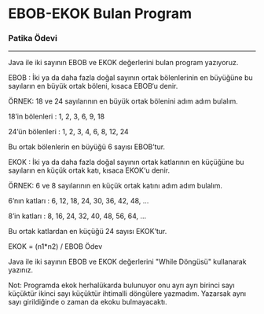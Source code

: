 # EBOB-EKOK Bulan Program

### Patika Ödevi
---

Java ile iki sayının EBOB ve EKOK değerlerini bulan program yazıyoruz.

EBOB : İki ya da daha fazla doğal sayının ortak bölenlerinin en büyüğüne bu sayıların en büyük ortak böleni, kısaca EBOB‘u denir.

ÖRNEK: 18 ve 24 sayılarının en büyük ortak bölenini adım adım bulalım.

18’in bölenleri : 1, 2, 3, 6, 9, 18

24’ün bölenleri : 1, 2, 3, 4, 6, 8, 12, 24

Bu ortak bölenlerin en büyüğü 6 sayısı EBOB’tur.

EKOK : İki ya da daha fazla doğal sayının ortak katlarının en küçüğüne bu sayıların en küçük ortak katı, kısaca EKOK‘u denir.

ÖRNEK: 6 ve 8 sayılarının en küçük ortak katını adım adım bulalım.

6’nın katları : 6, 12, 18, 24, 30, 36, 42, 48, …

8’in katları : 8, 16, 24, 32, 40, 48, 56, 64, …

Bu ortak katlardan en küçüğü 24 sayısı EKOK’tur.

EKOK = (n1*n2) / EBOB
Ödev

Java ile iki sayının EBOB ve EKOK değerlerini "While Döngüsü" kullanarak yazınız.

Not: Programda ekok herhalükarda bulunuyor onu ayrı ayrı birinci sayı küçüktür ikinci sayı küçüktür ihtimalli döngülere yazmadım. Yazarsak aynı sayı girildiğinde o zaman da ekoku bulmayacaktı.